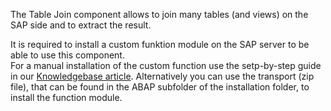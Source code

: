 The Table Join component allows to join many tables (and views) on the SAP side and to extract the result.  

It is required to install a custom funktion module on the SAP server to be able to use this component.  
For a manual installation of the custom function use the setp-by-step guide in our [Knowledgebase article](). 
Alternatively you can use the transport (zip file), that can be found in the ABAP subfolder of the installation folder, to install the function module.